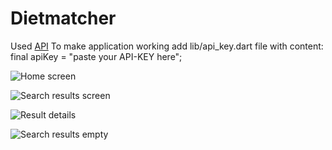 # Dietmatcher

Used [API](https://rapidapi.com/apidojo/api/tasty)
To make application working add lib/api_key.dart file with content: 
final apiKey = "paste your API-KEY here";

![Home screen](./_screenshots/search_screen.jpg)

![Search results screen](./_screenshots/dish_list.jpg)

![Result details](./_screenshots/dish_details.jpg)

![Search results empty](./_screenshots/error_screen.jpg)




